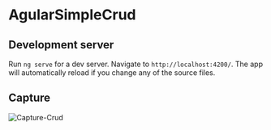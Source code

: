 # AgularSimpleCrud

## Development server

Run `ng serve` for a dev server. Navigate to `http://localhost:4200/`. The app will automatically reload if you change any of the source files.

## Capture
![Capture-Crud](https://user-images.githubusercontent.com/59939891/78741083-6f39d280-7926-11ea-9208-fc28278c9144.JPG)
